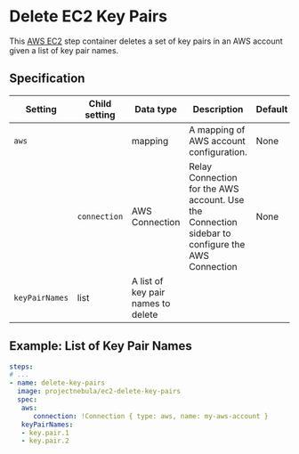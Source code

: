 # Delete EC2 Key Pairs

This [AWS EC2](https://aws.amazon.com/ec2/) step container deletes a set of key pairs
in an AWS account given a list of key pair names.

## Specification

| Setting | Child setting | Data type | Description | Default | Required |
|---------|---------------|-----------|-------------|---------|----------|
| `aws` || mapping | A mapping of AWS account configuration. | None | True |
|| `connection` | AWS Connection | Relay Connection for the AWS account. Use the Connection sidebar to configure the AWS Connection | None | True |
| `keyPairNames` | list | A list of key pair names to delete | 


## Example: List of Key Pair Names

```yaml
steps:
# ...
- name: delete-key-pairs
  image: projectnebula/ec2-delete-key-pairs
  spec:
   aws:
      connection: !Connection { type: aws, name: my-aws-account }
   keyPairNames:
   - key.pair.1
   - key.pair.2

```